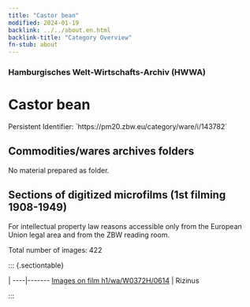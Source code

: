 ```yaml
---
title: "Castor bean"
modified: 2024-01-19
backlink: ../../about.en.html
backlink-title: "Category Overview"
fn-stub: about
---
```


### Hamburgisches Welt-Wirtschafts-Archiv (HWWA)

# Castor bean

<div class="hint">Persistent Identifier: `https://pm20.zbw.eu/category/ware/i/143782`</div>







## Commodities/wares archives folders





No material prepared as folder.



<a id="filmsections" />

## Sections of digitized microfilms (1st filming 1908-1949)

<p>For intellectual property law reasons accessible only from the European Union legal area and from the ZBW reading room.</p>



<p>Total number of images: 422</p>




::: {.sectiontable}

 | 
----|-------
<a class="btn" href="https://pm20.zbw.eu/film/h1/wa/W0372H/0614" rel="nofollow">Images on film h1/wa/W0372H/0614</a> | Rizinus


:::
















